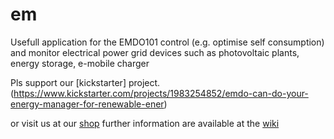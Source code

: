 # em
Usefull application for the EMDO101 control (e.g. optimise self consumption) and monitor electrical power grid devices such as photovoltaic plants, energy storage, e-mobile charger

Pls support our [kickstarter] project.
(https://www.kickstarter.com/projects/1983254852/emdo-can-do-your-energy-manager-for-renewable-ener)

or visit us at our [shop](http://www.solar-komplett.ch/de/swissEmbedded_EMDO101_Steuergeraet.a3037.2.html)
further information are available at the [wiki](https://github.com/swissembedded/em/wiki)


